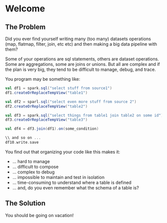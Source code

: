 # Welcome

## The Problem

Did you ever find yourself writing many (too many) datasets operations (map, flatmap, filter, join, etc etc) and then
making a big data pipeline with them?

Some of your operations are sql statements, others are dataset operations. Some are aggregations, some are joins or
unions. But all are complex and if the plan is very big, they tend to be difficult to manage, debug, and trace.

You program may be something like:

```scala
val df1 = spark.sql("select stuff from source1")
df1.createOrReplaceTempView("table1")

val df2 = sparl.sql("select even more stuff from source 2")
df2.createOrReplaceTempView("table2")

val df3 = spark.sql("select things from table1 join table2 on some id")
df3.createOrReplaceTempView("table3")

val df4 = df3.join(df1).on(some_condition)

\\ and so on ...
df10.write.save
```

You find out that organizing your code like this makes it:

* ... hard to manage
* ... difficult to compose
* ... complex to debug
* ... impossible to maintain and test in isolation
* ... time-consuming to understand where a table is defined
* ... and, do you even remember what the schema of a table is?

## The Solution

You should be going on vacation!

